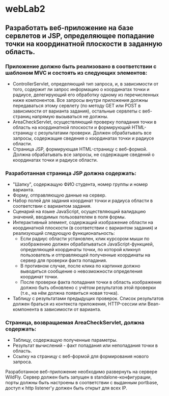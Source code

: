 # webLab2

## Разработать веб-приложение на базе сервлетов и JSP, определяющее попадание точки на координатной плоскости в заданную область.

### Приложение должно быть реализовано в соответствии с шаблоном MVC и состоять из следующих элементов:

* ControllerServlet, определяющий тип запроса, и, в зависимости от того, содержит ли запрос информацию о координатах точки и радиусе, делегирующий его обработку одному из перечисленных ниже компонентов. Все запросы внутри приложения должны передаваться этому сервлету (по методу GET или POST в зависимости от варианта задания), остальные сервлеты с веб-страниц напрямую вызываться не должны.
* AreaCheckServlet, осуществляющий проверку попадания точки в область на координатной плоскости и формирующий HTML-страницу с результатами проверки. Должен обрабатывать все запросы, содержащие сведения о координатах точки и радиусе области.
* Страница JSP, формирующая HTML-страницу с веб-формой. Должна обрабатывать все запросы, не содержащие сведений о координатах точки и радиусе области.

### Разработанная страница JSP должна содержать:

* "Шапку", содержащую ФИО студента, номер группы и номер варианта.
* Форму, отправляющую данные на сервер.
* Набор полей для задания координат точки и радиуса области в соответствии с вариантом задания.
* Сценарий на языке JavaScript, осуществляющий валидацию значений, вводимых пользователем в поля формы.
* Интерактивный элемент, содержащий изображение области на координатной плоскости (в соответствии с вариантом задания) и реализующий следующую функциональность:
    * Если радиус области установлен, клик курсором мыши по изображению должен обрабатываться JavaScript-функцией, определяющей координаты точки, по которой кликнул пользователь и отправляющей полученные координаты на сервер для проверки факта попадания.
    * В противном случае, после клика по картинке должно выводиться сообщение о невозможности определения координат точки.
    * После проверки факта попадания точки в область изображение должно быть обновлено с учётом результатов этой проверки (т.е., на нём должна появиться новая точка).
* Таблицу с результатами предыдущих проверок. Список результатов должен браться из контекста приложения, HTTP-сессии или Bean-компонента в зависимости от варианта.

### Страница, возвращаемая AreaCheckServlet, должна содержать:

* Таблицу, содержащую полученные параметры.
* Результат вычислений - факт попадания или непопадания точки в область.
* Ссылку на страницу с веб-формой для формирования нового запроса.

Разработанное веб-приложение необходимо развернуть на сервере WildFly. Сервер должен быть запущен в standalone-конфигурации, порты должны быть настроены в соответствии с выданным portbase, доступ к http listener'у должен быть открыт для всех IP.